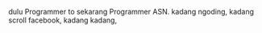 dulu Programmer to sekarang Programmer ASN. kadang ngoding, kadang scroll facebook, kadang kadang, 
